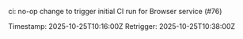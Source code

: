 ci: no-op change to trigger initial CI run for Browser service (#76)

Timestamp: 2025-10-25T10:16:00Z
Retrigger: 2025-10-25T10:38:00Z
